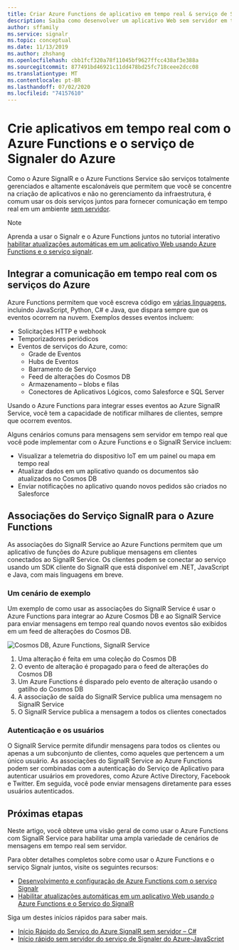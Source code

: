 ```yaml
---
title: Criar Azure Functions de aplicativo em tempo real & serviço de Signaler do Azure
description: Saiba como desenvolver um aplicativo Web sem servidor em tempo real com o serviço de Signaler do Azure, seguindo o exemplo.
author: sffamily
ms.service: signalr
ms.topic: conceptual
ms.date: 11/13/2019
ms.author: zhshang
ms.openlocfilehash: cbb1fcf320a78f11045bf9627ffcc438af3e388a
ms.sourcegitcommit: 877491bd46921c11dd478bd25fc718ceee2dcc08
ms.translationtype: MT
ms.contentlocale: pt-BR
ms.lasthandoff: 07/02/2020
ms.locfileid: "74157610"
---
```

# <a name="build-real-time-apps-with-azure-functions-and-azure-signalr-service"></a>Crie aplicativos em tempo real com o Azure Functions e o serviço de Signaler do Azure

Como o Azure SignalR e o Azure Functions Service são serviços totalmente gerenciados e altamente escalonáveis que permitem que você se concentre na criação de aplicativos e não no gerenciamento da infraestrutura, é comum usar os dois serviços juntos para fornecer comunicação em tempo real em um ambiente [sem servidor](https://azure.microsoft.com/solutions/serverless/).

> [!NOTE]
> Aprenda a usar o Signalr e o Azure Functions juntos no tutorial interativo [habilitar atualizações automáticas em um aplicativo Web usando Azure Functions e o serviço signalr](https://docs.microsoft.com/learn/modules/automatic-update-of-a-webapp-using-azure-functions-and-signalr).

## <a name="integrate-real-time-communications-with-azure-services"></a>Integrar a comunicação em tempo real com os serviços do Azure

Azure Functions permitem que você escreva código em [várias linguagens](../azure-functions/supported-languages.md), incluindo JavaScript, Python, C# e Java, que dispara sempre que os eventos ocorrem na nuvem. Exemplos desses eventos incluem:

* Solicitações HTTP e webhook
* Temporizadores periódicos
* Eventos de serviços do Azure, como:
    - Grade de Eventos
    - Hubs de Eventos
    - Barramento de Serviço
    - Feed de alterações do Cosmos DB
    - Armazenamento – blobs e filas
    - Conectores de Aplicativos Lógicos, como Salesforce e SQL Server

Usando o Azure Functions para integrar esses eventos ao Azure SignalR Service, você tem a capacidade de notificar milhares de clientes, sempre que ocorrem eventos.

Alguns cenários comuns para mensagens sem servidor em tempo real que você pode implementar com o Azure Functions e o SignalR Service incluem:

* Visualizar a telemetria do dispositivo IoT em um painel ou mapa em tempo real
* Atualizar dados em um aplicativo quando os documentos são atualizados no Cosmos DB
* Enviar notificações no aplicativo quando novos pedidos são criados no Salesforce

## <a name="signalr-service-bindings-for-azure-functions"></a>Associações do Serviço SignalR para o Azure Functions

As associações do SignalR Service ao Azure Functions permitem que um aplicativo de funções do Azure publique mensagens em clientes conectados ao SignalR Service. Os clientes podem se conectar ao serviço usando um SDK cliente do SignalR que está disponível em .NET, JavaScript e Java, com mais linguagens em breve.

### <a name="an-example-scenario"></a>Um cenário de exemplo

Um exemplo de como usar as associações do SignalR Service é usar o Azure Functions para integrar ao Azure Cosmos DB e ao SignalR Service para enviar mensagens em tempo real quando novos eventos são exibidos em um feed de alterações do Cosmos DB.

![Cosmos DB, Azure Functions, SignalR Service](media/signalr-concept-azure-functions/signalr-cosmosdb-functions.png)

1. Uma alteração é feita em uma coleção do Cosmos DB
2. O evento de alteração é propagado para o feed de alterações do Cosmos DB
3. Um Azure Functions é disparado pelo evento de alteração usando o gatilho do Cosmos DB
4. A associação de saída do SignalR Service publica uma mensagem no SignalR Service
5. O SignalR Service publica a mensagem a todos os clientes conectados

### <a name="authentication-and-users"></a>Autenticação e os usuários

O SignalR Service permite difundir mensagens para todos os clientes ou apenas a um subconjunto de clientes, como aqueles que pertencem a um único usuário. As associações do SignalR Service ao Azure Functions podem ser combinadas com a autenticação do Serviço de Aplicativo para autenticar usuários em provedores, como Azure Active Directory, Facebook e Twitter. Em seguida, você pode enviar mensagens diretamente para esses usuários autenticados.

## <a name="next-steps"></a>Próximas etapas

Neste artigo, você obteve uma visão geral de como usar o Azure Functions com SignalR Service para habilitar uma ampla variedade de cenários de mensagens em tempo real sem servidor.

Para obter detalhes completos sobre como usar o Azure Functions e o serviço Signalr juntos, visite os seguintes recursos:

* [Desenvolvimento e configuração de Azure Functions com o serviço Signalr](signalr-concept-serverless-development-config.md)
* [Habilitar atualizações automáticas em um aplicativo Web usando o Azure Functions e o Serviço do SignalR](https://docs.microsoft.com/learn/modules/automatic-update-of-a-webapp-using-azure-functions-and-signalr)

Siga um destes inícios rápidos para saber mais.

* [Início Rápido do Serviço do Azure SignalR sem servidor – C#](signalr-quickstart-azure-functions-csharp.md)
* [Início rápido sem servidor do serviço de Signaler do Azure-JavaScript](signalr-quickstart-azure-functions-javascript.md)

